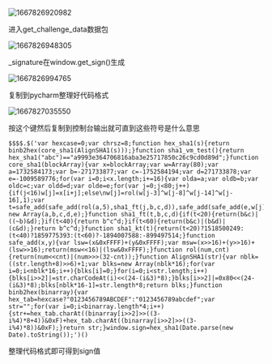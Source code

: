 ![1667826920982](C:\Users\konata\AppData\Roaming\Typora\typora-user-images\1667826920982.png)

进入get_challenge_data数据包

![1667826948305](C:\Users\konata\AppData\Roaming\Typora\typora-user-images\1667826948305.png)

_signature在window.get_sign()生成



![1667826994765](C:\Users\konata\AppData\Roaming\Typora\typora-user-images\1667826994765.png)

复制到pycharm整理好代码格式

![1667827035550](C:\Users\konata\AppData\Roaming\Typora\typora-user-images\1667827035550.png)

按这个键然后复制到控制台输出就可直到这些符号是什么意思

```
$$$$.$('var hexcase=0;var chrsz=8;function hex_sha1(s){return binb2hex(core_sha1(AlignSHA1(s)));}function sha1_vm_test(){return hex_sha1("abc")=="a9993e364706816aba3e25717850c26c9cd0d89d";}function core_sha1(blockArray){var x=blockArray;var w=Array(80);var a=1732584173;var b=-271733877;var c=-1752584194;var d=271733878;var e=-1009589776;for(var i=0;i<x.length;i+=16){var olda=a;var oldb=b;var oldc=c;var oldd=d;var olde=e;for(var j=0;j<80;j++){if(j<16)w[j]=x[i+j];else\nw[j]=rol(w[j-3]^w[j-8]^w[j-14]^w[j-16],1);var t=safe_add(safe_add(rol(a,5),sha1_ft(j,b,c,d)),safe_add(safe_add(e,w[j]),sha1_kt(j)));e=d;d=c;c=rol(b,30);b=a;a=t;}a=safe_add(a,olda);b=safe_add(b,oldb);c=safe_add(c,oldc);d=safe_add(d,oldd);e=safe_add(e,olde);}return new Array(a,b,c,d,e);}function sha1_ft(t,b,c,d){if(t<20){return(b&c)|((~b)&d);}if(t<40){return b^c^d;}if(t<60){return(b&c)|(b&d)|(c&d);}return b^c^d;}function sha1_kt(t){return(t<20)?1518500249:(t<40)?1859775393:(t<60)?-1894007588:-899497514;}function safe_add(x,y){var lsw=(x&0xFFFF)+(y&0xFFFF);var msw=(x>>16)+(y>>16)+(lsw>>16);return(msw<<16)|(lsw&0xFFFF);}function rol(num,cnt){return(num<<cnt)|(num>>>(32-cnt));}function AlignSHA1(str){var nblk=((str.length+8)>>6)+1;var blks=new Array(nblk*16);for(var i=0;i<nblk*16;i++){blks[i]=0;}for(i=0;i<str.length;i++){blks[i>>2]|=str.charCodeAt(i)<<(24-(i&3)*8);}blks[i>>2]|=0x80<<(24-(i&3)*8);blks[nblk*16-1]=str.length*8;return blks;}function binb2hex(binarray){var hex_tab=hexcase?"0123456789ABCDEF":"0123456789abcdef";var str="";for(var i=0;i<binarray.length*4;i++){str+=hex_tab.charAt((binarray[i>>2]>>((3-i%4)*8+4))&0xF)+hex_tab.charAt((binarray[i>>2]>>((3-i%4)*8))&0xF);}return str;}window.sign=hex_sha1(Date.parse(new Date).toString());')()

```

整理代码格式即可得到sign值